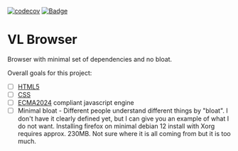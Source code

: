 [![codecov](https://codecov.io/github/marsp0/vl-browser/graph/badge.svg?token=8MV8HANFE2)](https://codecov.io/github/marsp0/vl-browser)
[![Badge](https://img.shields.io/badge/Trello-blue?label=Board)](https://trello.com/b/a7SdZYpL/current)

# VL Browser
Browser with minimal set of dependencies and no bloat.

Overall goals for this project:
- [ ] [HTML5](https://html.spec.whatwg.org/multipage/)
- [ ] [CSS](https://www.w3.org/TR/css-2024/)
- [ ] [ECMA2024](https://262.ecma-international.org/) compliant javascript engine
- [ ] Minimal bloat - Different people understand different things by "bloat". I don't have it clearly defined yet, but I can give you an example of what I do not want. Installing firefox on minimal debian 12 install with Xorg requires approx. 230MB. Not sure where it is all coming from but it is too much.